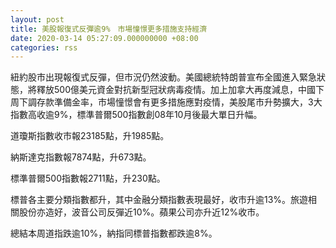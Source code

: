 ```yaml
---
layout: post
title: 美股報復式反彈逾9%　市場憧憬更多措施支持經濟
date: 2020-03-14 05:27:09.000000000 +08:00
categories: rss
---
```


紐約股市出現報復式反彈，但市況仍然波動。美國總統特朗普宣布全國進入緊急狀態，將釋放500億美元資金對抗新型冠狀病毒疫情。加上加拿大再度減息，中國下周下調存款準備金率，市場憧憬會有更多措施應對疫情，美股尾市升勢擴大，3大指數高收逾9%，標準普爾500指數創08年10月後最大單日升幅。

道瓊斯指數收市報23185點，升1985點。

納斯達克指數報7874點，升673點。

標準普爾500指數報2711點，升230點。

標普各主要分類指數都升，其中金融分類指數表現最好，收市升逾13%。旅遊相關股份亦造好，波音公司反彈近10%。蘋果公司亦升近12%收市。

總結本周道指跌逾10%，納指同標普指數都跌逾8%。
